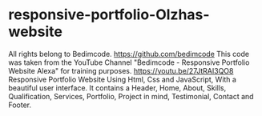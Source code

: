 # responsive-portfolio-Olzhas-website
All rights belong to Bedimcode. https://github.com/bedimcode
This code was taken from the YouTube Channel "Bedimcode - Responsive Portfolio Website Alexa" for training purposes. https://youtu.be/27JtRAI3QO8
Responsive Portfolio Website Using Html, Css and JavaScript, With a beautiful user interface. It contains a Header, Home, About, Skills, Qualification, Services, Portfolio, Project in mind, Testimonial, Contact and Footer. 
